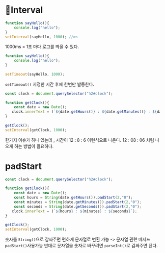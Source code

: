 
# Interval
```js
function sayHello(){  
    console.log("hello");  
}  
setInterval(sayHello, 1000); //ms
```
1000ms = 1초 마다 로그를 띄울 수 있다.

```js
function sayHello(){  
    console.log("hello");  
}  
  
setTimeout(sayHello, 1000);
```
`setTimeout()` 지정한 시간 후에 한번만 발동한다.


```js
const clock = document.querySelector("h2#clock");  
  
function getClock(){  
    const date = new Date();  
   clock.innerText = (`${date.getHours()} : ${date.getMinutes()} : ${date.getSeconds()}`);  
}  
  
getClock();  
setInterval(getClock, 1000);
```
한가지 이슈가 하나 있는데 , 시간이 12 : 8 : 6 이런식으로 나온다.
12 : 08 : 06 처럼 나오게 하는 방법이 필요하다.


# padStart
```js
const clock = document.querySelector("h2#clock");  
  
function getClock(){  
    const date = new Date();  
    const hours = String(date.getHours()).padStart(2,"0");  
    const minutes = String(date.getMinutes()).padStart(2,"0");  
    const seconds = String(date.getSeconds()).padStart(2,"0");  
   clock.innerText = (`${hours} : ${minutes} : ${seconds}`);  
}  
  
getClock();  
setInterval(getClock, 1000);
```
숫자를 `String()`으로 감싸주면 편하게 문자열로 변환 가능 -> 문자열 관련 메서드 `padStart()`사용가능
반대로 문자열을 숫자로 바꾸려면 `parseInt()`로 감싸주면 된다.